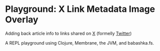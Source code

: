 # Playground: X Link Metadata Image Overlay

Adding back article info to links shared on [X](https://x.com) (formelly [Twitter](https://twitter.com))

A REPL playground using Clojure, Membrane, the JVM, and babashka.fs.